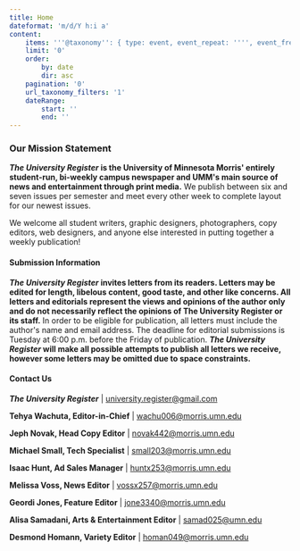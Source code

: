 ```yaml
---
title: Home
dateformat: 'm/d/Y h:i a'
content:
    items: '''@taxonomy'': { type: event, event_repeat: '''', event_freq: '''' }'
    limit: '0'
    order:
        by: date
        dir: asc
    pagination: '0'
    url_taxonomy_filters: '1'
    dateRange:
        start: ''
        end: ''
---
```


### Our Mission Statement

**_The University Register_ is the University of Minnesota Morris' entirely student-run, bi-weekly campus newspaper and UMM's main source of news and entertainment through print media.** We publish between six and seven issues per semester and meet every other week to complete layout for our newest issues.

We welcome all student writers, graphic designers, photographers, copy editors, web designers, and anyone else interested in putting together a weekly publication!

#### Submission Information

**_The University Register_ invites letters from its readers. Letters may be edited for length, libelous content, good taste, and other like concerns. All letters and editorials represent the views and opinions of the author only and do not necessarily reflect the opinions of The University Register or its staff.** In order to be eligible for publication, all letters must include the author's name and email address. The deadline for editorial submissions is Tuesday at 6:00 p.m. before the Friday of publication. **_The University Register_ will make all possible attempts to publish all letters we receive, however some letters may be omitted due to space constraints.**


#### Contact Us

**_The University Register_**	|	university.register@gmail.com

**Tehya Wachuta, Editor-in-Chief**	|	wachu006@morris.umn.edu

**Jeph Novak, Head Copy Editor**	|	novak442@morris.umn.edu

**Michael Small, Tech Specialist**	|	small203@morris.umn.edu

**Isaac Hunt, Ad Sales Manager**	|	huntx253@morris.umn.edu

**Melissa Voss, News Editor**		|	vossx257@morris.umn.edu

**Geordi Jones, Feature Editor**	|	jone3340@morris.umn.edu

**Alisa Samadani, Arts & Entertainment Editor**	|	samad025@umn.edu

**Desmond Homann, Variety Editor**	|	homan049@morris.umn.edu


